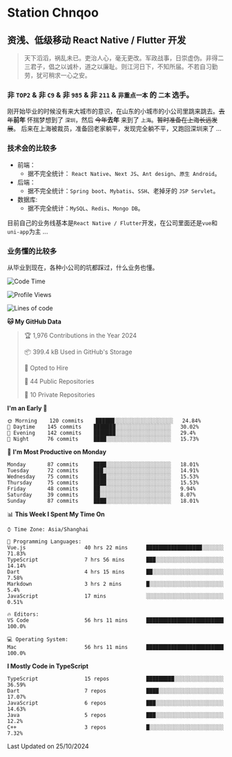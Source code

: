 # Station Chnqoo

## 资浅、低级移动 React Native / Flutter 开发

> 天下滔滔，祸乱未已。吏治人心，毫无更改。军政战事，日崇虚伪。非得二三君子，倡之以诚朴，道之以廉耻。则江河日下，不知所届。不若自习勤劳，犹可稍求一心之安。

### 非 `TOP2` & 非 `C9` & 非 `985` & 非 `211` & `非重点一本` 的 `二本` 选手。

刚开始毕业的时候没有来大城市的意识，在山东的小城市的小公司里跳来跳去。~~去年~~**前年** 怀揣梦想到了 `深圳`，然后 ~~今年~~**去年** 来到了 `上海`。~~暂时准备在上海长远发展~~。
后来在上海被裁员，准备回老家躺平，发现完全躺不平，又跑回深圳来了 ...

### 技术会的比较多

- 前端：
  - 据不完全统计： `React Native`、`Next JS`、`Ant design`、`原生 Android`。
- 后端：
  - 据不完全统计：`Spring boot`、`Mybatis`、`SSH`、老掉牙的 `JSP Servlet`。
- 数据库:
  - 据不完全统计：`MySQL`、`Redis`、`Mongo DB`。

目前自己的业务线基本是`React Native / Flutter`开发，在公司里面还是`vue`和`uni-app`为主 ...

### 业务懂的比较多

从毕业到现在，各种小公司的坑都踩过，什么业务也懂。

<!--START_SECTION:waka-->
![Code Time](http://img.shields.io/badge/Code%20Time-6%2C324%20hrs%209%20mins-blue)

![Profile Views](http://img.shields.io/badge/Profile%20Views-0-blue)

![Lines of code](https://img.shields.io/badge/From%20Hello%20World%20I%27ve%20Written-468%20Thousand%20lines%20of%20code-blue)

**🐱 My GitHub Data** 

> 🏆 1,976 Contributions in the Year 2024
 > 
> 📦 399.4 kB Used in GitHub's Storage 
 > 
> 💼 Opted to Hire
 > 
> 📜 44 Public Repositories 
 > 
> 🔑 10 Private Repositories  
 > 
**I'm an Early 🐤** 

```text
🌞 Morning    120 commits    ██████░░░░░░░░░░░░░░░░░░░   24.84% 
🌆 Daytime    145 commits    ███████░░░░░░░░░░░░░░░░░░   30.02% 
🌃 Evening    142 commits    ███████░░░░░░░░░░░░░░░░░░   29.4% 
🌙 Night      76 commits     ████░░░░░░░░░░░░░░░░░░░░░   15.73%

```
📅 **I'm Most Productive on Monday** 

```text
Monday       87 commits     ████░░░░░░░░░░░░░░░░░░░░░   18.01% 
Tuesday      72 commits     ███░░░░░░░░░░░░░░░░░░░░░░   14.91% 
Wednesday    75 commits     ████░░░░░░░░░░░░░░░░░░░░░   15.53% 
Thursday     75 commits     ████░░░░░░░░░░░░░░░░░░░░░   15.53% 
Friday       48 commits     ██░░░░░░░░░░░░░░░░░░░░░░░   9.94% 
Saturday     39 commits     ██░░░░░░░░░░░░░░░░░░░░░░░   8.07% 
Sunday       87 commits     ████░░░░░░░░░░░░░░░░░░░░░   18.01%

```


📊 **This Week I Spent My Time On** 

```text
⌚︎ Time Zone: Asia/Shanghai

💬 Programming Languages: 
Vue.js                   40 hrs 22 mins      ██████████████████░░░░░░░   71.83% 
TypeScript               7 hrs 56 mins       ███░░░░░░░░░░░░░░░░░░░░░░   14.14% 
Dart                     4 hrs 15 mins       ██░░░░░░░░░░░░░░░░░░░░░░░   7.58% 
Markdown                 3 hrs 2 mins        █░░░░░░░░░░░░░░░░░░░░░░░░   5.4% 
JavaScript               17 mins             ░░░░░░░░░░░░░░░░░░░░░░░░░   0.51%

🔥 Editors: 
VS Code                  56 hrs 11 mins      █████████████████████████   100.0%

💻 Operating System: 
Mac                      56 hrs 11 mins      █████████████████████████   100.0%

```

**I Mostly Code in TypeScript** 

```text
TypeScript               15 repos            █████████░░░░░░░░░░░░░░░░   36.59% 
Dart                     7 repos             ████░░░░░░░░░░░░░░░░░░░░░   17.07% 
JavaScript               6 repos             ███░░░░░░░░░░░░░░░░░░░░░░   14.63% 
Java                     5 repos             ███░░░░░░░░░░░░░░░░░░░░░░   12.2% 
C++                      3 repos             █░░░░░░░░░░░░░░░░░░░░░░░░   7.32%

```



 Last Updated on 25/10/2024
<!--END_SECTION:waka-->

<!---
ChenqiaoStation/ChenqiaoStation is a ✨ special ✨ repository because its `README.md` (this file) appears on your GitHub profile.
You can click the Preview link to take a look at your changes.
--->
